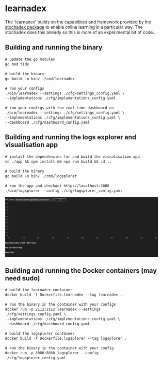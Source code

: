 # learnadex

The 'learnadex' builds on the capabilities and framework provided by the [stochadex package](https://github.com/umbralcalc/stochadex) to enable online learning in a particular way. The stochadex does this already so this is more of an experimental bit of code...

## Building and running the binary

```shell
# update the go modules
go mod tidy

# build the binary
go build -o bin/ ./cmd/learnadex

# run your configs
./bin/learnadex --settings ./cfg/settings_config.yaml \
--implementations ./cfg/implementations_config.yaml

# run your configs with the real-time dashboard on
./bin/learnadex --settings ./cfg/settings_config.yaml \
--implementations ./cfg/implementations_config.yaml \
--dashboard ./cfg/dashboard_config.yaml
```

## Building and running the logs explorer and visualisation app

```shell
# install the dependencies for and build the visualisation app
cd ./app && npm install && npm run build && cd ..

# build the binary
go build -o bin/ ./cmd/logsplorer

# run the app and checkout http://localhost:3000
./bin/logsplorer --config ./cfg/logsplorer_config.yaml
```

![Using Viz](app/public/using-viz.gif)

## Building and running the Docker containers (may need sudo)

```shell
# build the learnadex container
docker build -f Dockerfile.learnadex --tag learnadex .

# run the binary in the container with your configs
docker run -p 2112:2112 learnadex --settings ./cfg/settings_config.yaml \
--implementations ./cfg/implementations_config.yaml \
--dashboard ./cfg/dashboard_config.yaml

# build the logsplorer container
docker build -f Dockerfile.logsplorer --tag logsplorer .

# run the binary in the container with your config
docker run -p 8080:8080 logsplorer --config ./cfg/logsplorer_config.yaml
```
